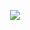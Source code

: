 <p align="center">
  <img src="https://cdn.akamai.steamstatic.com/steamcommunity/public/images/clans/35158179/068464b17f1bbdd1f65e0ac609a447cf18e2524d.gif">
</p>
